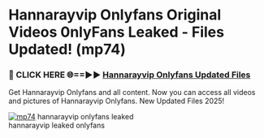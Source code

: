 # Hannarayvip Onlyfans Original Videos 0nlyFans Leaked - Files Updated! (mp74)

<h3>🔴 CLICK HERE 🌐==►► <a href="https://tinyurl.com/ms9xzufz" rel="nofollow">Hannarayvip Onlyfans Updated Files</a></h3>

Get Hannarayvip Onlyfans and all content. Now you can access all videos and pictures of Hannarayvip Onlyfans. New Updated Files 2025!

[![mp74](https://i.imgur.com/ppqm5kG.gif)](https://tinyurl.com/ms9xzufz)
hannarayvip onlyfans leaked<br>
hannarayvip leaked onlyfans
